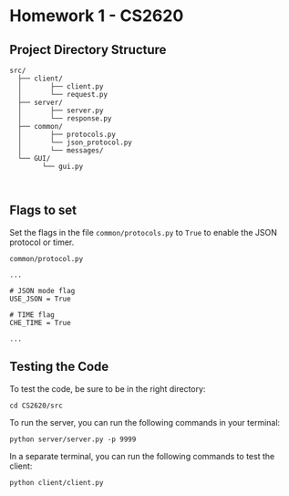 # Homework 1 - CS2620

## Project Directory Structure

```
src/
  ├── client/
  │       ├── client.py
  │       └── request.py
  ├── server/
  │       ├── server.py
  │       └── response.py
  ├── common/
  │       ├── protocols.py
  │       └── json_protocol.py
  │       └── messages/
  └── GUI/ 
        └── gui.py



```

## Flags to set

Set the flags in the file `common/protocols.py` to `True` to enable the JSON protocol or timer.

```
common/protocol.py

...

# JSON mode flag
USE_JSON = True

# TIME flag
CHE_TIME = True

...
```

## Testing the Code
To test the code, be sure to be in the right directory:
```
cd CS2620/src
```
To run the server, you can run the following commands in your terminal:
```
python server/server.py -p 9999
```
In a separate terminal, you can run the following commands to test the client:
```
python client/client.py
```